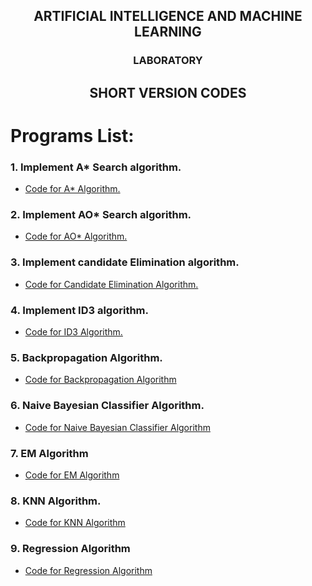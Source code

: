 ## <p align="center">ARTIFICIAL INTELLIGENCE AND MACHINE LEARNING</p>
### <p align="center">LABORATORY</p>

## <p align="center">SHORT VERSION CODES</p>

# Programs List:
### 1. Implement A* Search algorithm.
<!-- BLOG-POST-LIST:START -->
- [Code for A* Algorithm.](https://github.com/elvind007/VTU_AIML_LAB/blob/main/1.%20A-star.ipynb)


### 2. Implement AO* Search algorithm.
<!-- BLOG-POST-LIST:START -->
- [Code for AO* Algorithm.](https://github.com/elvind007/VTU_AIML_LAB/blob/main/2.%20S-AO-star.ipynb)


### 3. Implement candidate Elimination algorithm.
<!-- BLOG-POST-LIST:START -->
- [Code for Candidate Elimination Algorithm.](https://github.com/elvind007/VTU_AIML_LAB/blob/main/3.%20Candidate-Elimination.ipynb)


### 4. Implement ID3 algorithm.
<!-- BLOG-POST-LIST:START -->
- [Code for ID3 Algorithm.](https://github.com/elvind007/VTU_AIML_LAB/blob/main/4.%20ID3.ipynb)


### 5. Backpropagation Algorithm.
<!-- BLOG-POST-LIST:START -->
- [Code for Backpropagation Algorithm](https://github.com/elvind007/VTU_AIML_LAB/blob/main/5.%20BackPropagation.ipynb)


### 6. Naive Bayesian Classifier Algorithm.
<!-- BLOG-POST-LIST:START -->
- [Code for Naive Bayesian Classifier Algorithm](https://github.com/elvind007/VTU_AIML_LAB/blob/main/6.%20A-NaiveBayes.ipynb)

### 7. EM Algorithm
- [Code for EM Algorithm](https://github.com/elvind007/VTU_AIML_LAB/blob/main/7.%20S-EM-Kmeans.ipynb)

### 8. KNN Algorithm.
- [Code for KNN Algorithm](https://github.com/elvind007/VTU_AIML_LAB/blob/main/8.%20S-KNN.ipynb)

### 9. Regression Algorithm
- [Code for Regression Algorithm](https://github.com/elvind007/VTU_AIML_LAB/blob/main/9.%20S-LinearRegression.ipynb)

